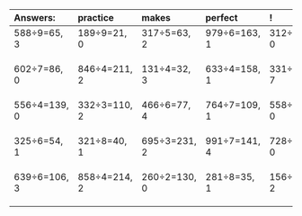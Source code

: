 | Answers: | practice | makes | perfect | ! |
| :--- | :--- | :--- | :--- | :--- |
| 588÷9=65, 3 | 189÷9=21, 0 | 317÷5=63, 2 | 979÷6=163, 1 | 312÷2=156, 0 | 
|   |   |   |   |   | 
|   |   |   |   |   | 
|   |   |   |   |   | 
| 602÷7=86, 0 | 846÷4=211, 2 | 131÷4=32, 3 | 633÷4=158, 1 | 331÷9=36, 7 | 
|   |   |   |   |   | 
|   |   |   |   |   | 
|   |   |   |   |   | 
| 556÷4=139, 0 | 332÷3=110, 2 | 466÷6=77, 4 | 764÷7=109, 1 | 558÷2=279, 0 | 
|   |   |   |   |   | 
|   |   |   |   |   | 
|   |   |   |   |   | 
| 325÷6=54, 1 | 321÷8=40, 1 | 695÷3=231, 2 | 991÷7=141, 4 | 728÷8=91, 0 | 
|   |   |   |   |   | 
|   |   |   |   |   | 
|   |   |   |   |   | 
| 639÷6=106, 3 | 858÷4=214, 2 | 260÷2=130, 0 | 281÷8=35, 1 | 156÷7=22, 2 | 
|   |   |   |   |   | 
|   |   |   |   |   | 
|   |   |   |   |   | 
